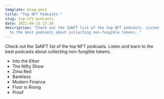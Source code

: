 ```yaml
---
template: blog-post
title: "Top NFT Podcasts "
slug: top-nft-podcasts
date: 2021-09-15 17:36
description: "Check out the 3aNFT list of the top NFT podcasts. Listen and learn
  to the best podcasts about collecting non-fungible tokens. "
---
```

Check out the 3aNFT list of the top NFT podcasts. Listen and learn to the best podcasts about collecting non-fungible tokens. 

* Into the Ether
* The Nifty Show
* Zima Red
* Bankless
* Modern Finance
* Floor is Rising
* Proof